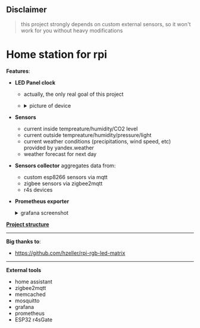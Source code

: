 ## Disclaimer
> this project strongly depends on custom external sensors, so it won't work for you without heavy modifications
# Home station for rpi
**Features**:
* **LED Panel clock**
  * actually, the only real goal of this project
  * <details>
    <summary>picture of device</summary>
    
      https://user-images.githubusercontent.com/14160356/206857211-8d43333a-2a5c-4fe0-a5b3-7af17c93118c.mp4
    </details>
* **Sensors**
  * current inside tempreature/humidity/CO2 level
  * current outside tempreature/humidity/pressure/light
  * current weather conditions (precipitations, wind speed, etc) provided by yandex.weather
  * weather forecast for next day
* **Sensors collector**
  aggregates data from: 
  * custom esp8266 sensors via mqtt
  * zigbee sensors via zigbee2mqtt
  * r4s devices
* **Prometheus exporter**
  <details>
  <summary>grafana screenshot</summary>
  
   ![img](screens/grafana.png)
 
 </details>
  

[**Project structure**](contents.md)
*** 
**Big thanks to**:
* https://github.com/hzeller/rpi-rgb-led-matrix

*** 
**External tools**
* home assistant
* zigbee2mqtt
* memcached
* mosquitto
* grafana
* prometheus
* ESP32 r4sGate


